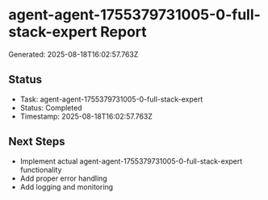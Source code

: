 # agent-agent-1755379731005-0-full-stack-expert Report

Generated: 2025-08-18T16:02:57.763Z

## Status
- Task: agent-agent-1755379731005-0-full-stack-expert
- Status: Completed
- Timestamp: 2025-08-18T16:02:57.763Z

## Next Steps
- Implement actual agent-agent-1755379731005-0-full-stack-expert functionality
- Add proper error handling
- Add logging and monitoring
